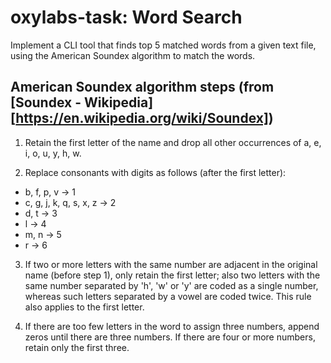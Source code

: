 # oxylabs-task: Word Search

Implement a CLI tool that finds top 5 matched words from a given text file, using the American Soundex algorithm to match the words.

## American Soundex algorithm steps (from [Soundex - Wikipedia][https://en.wikipedia.org/wiki/Soundex])

1. Retain the first letter of the name and drop all other occurrences of a, e, i, o, u, y, h, w.

2. Replace consonants with digits as follows (after the first letter):
* b, f, p, v → 1
* c, g, j, k, q, s, x, z → 2
* d, t → 3
* l → 4
* m, n → 5
* r → 6

3. If two or more letters with the same number are adjacent in the original name (before step 1), only retain the first letter; also two letters with the same number separated by 'h', 'w' or 'y' are coded as a single number, whereas such letters separated by a vowel are coded twice. This rule also applies to the first letter.

4. If there are too few letters in the word to assign three numbers, append zeros until there are three numbers. If there are four or more numbers, retain only the first three.